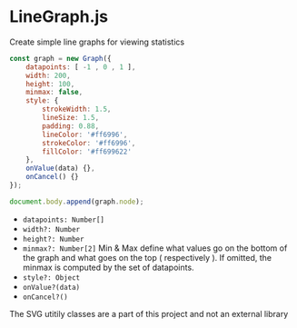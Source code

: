 # LineGraph.js
Create simple line graphs for viewing statistics

```js
const graph = new Graph({
    datapoints: [ -1 , 0 , 1 ],
    width: 200,
    height: 100,
    minmax: false,
    style: {
        strokeWidth: 1.5,
        lineSize: 1.5,
        padding: 0.88,
        lineColor: '#ff6996',
        strokeColor: '#ff6996',
        fillColor: '#ff699622'
    },
    onValue(data) {},
    onCancel() {}
});

document.body.append(graph.node);
```
* `datapoints: Number[]`
* `width?: Number`
* `height?: Number`
* `minmax?: Number[2]` Min & Max define what values go on the bottom of the graph and what goes on the top ( respectively ). If omitted, the minmax is computed by the set of datapoints.
* `style?: Object`
* `onValue?(data)`
* `onCancel?()`


The SVG utitily classes are a part of this project and not an external library
